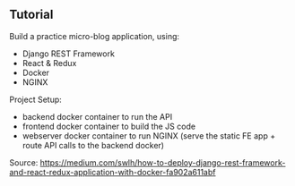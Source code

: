 ## Tutorial

Build a practice micro-blog application, using: 

- Django REST Framework
- React & Redux
- Docker
- NGINX

Project Setup:
- backend docker container to run the API
- frontend docker container to build the JS code 
- webserver docker container to run NGINX (serve the static FE app + route API calls to the backend docker)

Source: https://medium.com/swlh/how-to-deploy-django-rest-framework-and-react-redux-application-with-docker-fa902a611abf
